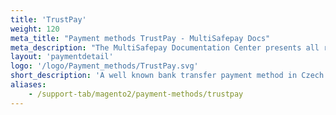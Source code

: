 ```yaml
---
title: 'TrustPay'
weight: 120
meta_title: "Payment methods TrustPay - MultiSafepay Docs"
meta_description: "The MultiSafepay Documentation Center presents all relevant information about our Plugins and API. You can also find support pages for Payment Methods, Tools and General Questions as well as the contact details of our Support and Integration Teams."
layout: 'paymentdetail'
logo: '/logo/Payment_methods/TrustPay.svg' 
short_description: 'A well known bank transfer payment method in Czech Republic where payments are made in Czech Koruna.'
aliases:
    - /support-tab/magento2/payment-methods/trustpay
---
```


